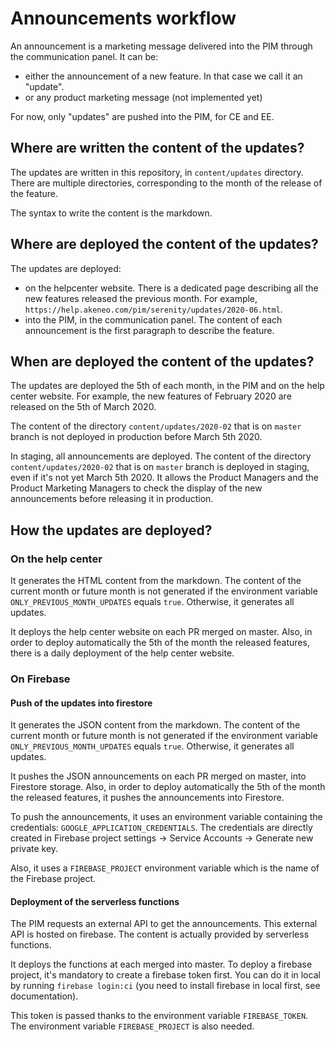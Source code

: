 # Announcements workflow

An announcement is a marketing message delivered into the PIM through the communication panel. It can be: 
- either the announcement of a new feature. In that case we call it an "update".
- or any product marketing message (not implemented yet)

For now, only "updates" are pushed into the PIM, for CE and EE.

## Where are written the content of the updates?

The updates are written in this repository, in `content/updates` directory. There are multiple directories, corresponding to the month of the release of the feature.

The syntax to write the content is the markdown.

## Where are deployed the content of the updates?

The updates are deployed:

- on the helpcenter website. There is a dedicated page describing all the new features released the previous month. For example, `https://help.akeneo.com/pim/serenity/updates/2020-06.html`.
- into the PIM, in the communication panel. The content of each announcement is the first paragraph to describe the feature.

## When are deployed the content of the updates?

The updates are deployed the 5th of each month, in the PIM and on the help center website. For example, the new features of February 2020 are released on the 5th of March 2020.

The content of the directory `content/updates/2020-02` that is on `master` branch is not deployed in production before March 5th 2020.

In staging, all announcements are deployed. The content of the directory `content/updates/2020-02` that is on `master` branch is deployed in staging, even if it's not yet March 5th 2020. It allows the Product Managers and the Product Marketing Managers to check the display of the new announcements before releasing it in production. 

## How the updates are deployed?

### On the help center

It generates the HTML content from the markdown. The content of the current month or future month is not generated if the environment variable `ONLY_PREVIOUS_MONTH_UPDATES` equals `true`. Otherwise, it generates all updates.

It deploys the help center website on each PR merged on master.
Also, in order to deploy automatically the 5th of the month the released features, there is a daily deployment of the help center website.

### On Firebase

#### Push of the updates into firestore 

It generates the JSON content from the markdown. The content of the current month or future month is not generated if the environment variable `ONLY_PREVIOUS_MONTH_UPDATES` equals `true`. Otherwise, it generates all updates.

It pushes the JSON announcements on each PR merged on master, into Firestore storage.
Also, in order to deploy automatically the 5th of the month the released features, it pushes the announcements into Firestore.

To push the announcements, it uses an environment variable containing the credentials: `GOOGLE_APPLICATION_CREDENTIALS`. The credentials are directly created in Firebase project settings -> Service Accounts -> Generate new private key.

Also, it uses a `FIREBASE_PROJECT` environment variable which is the name of the Firebase project.


#### Deployment of the serverless functions

The PIM requests an external API to get the announcements. This external API is hosted on firebase. The content is  actually provided by serverless functions.

It deploys the functions at each merged into master. To deploy a firebase project, it's mandatory to create a firebase token first. You can do it in local by running `firebase login:ci` (you need to install firebase in local first, see documentation).

This token is passed thanks to the environment variable `FIREBASE_TOKEN`. The environment variable `FIREBASE_PROJECT` is also needed.
